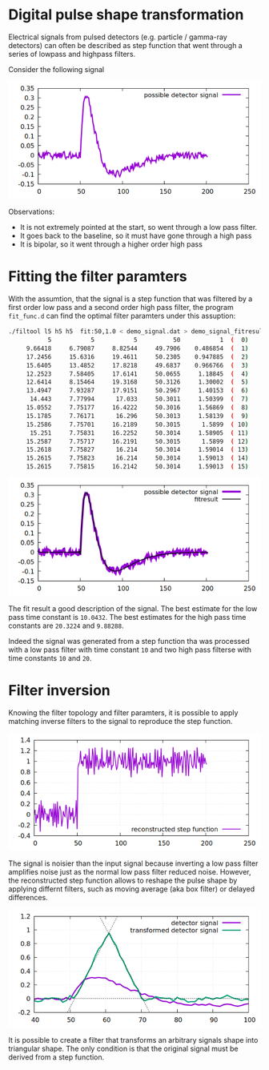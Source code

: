 # Digital pulse shape transformation

Electrical signals from pulsed detectors (e.g. particle / gamma-ray detectors) can often be described as step function that went through a series of lowpass and highpass filters.

Consider the following signal

![demo_signal](demo_signal.png)

Observations:
  - It is not extremely pointed at the start, so went through a low pass filter.
  - It goes back to the baseline, so it must have gone through a high pass
  - It is bipolar, so it went through a higher order high pass

# Fitting the filter paramters

With the assumtion, that the signal is a step function that was filtered by a first order low pass and a second order high pass filter, the program `fit_func.d` can find the optimal filter paramters under this assuption:

```bash 
./filtool l5 h5 h5  fit:50,1.0 < demo_signal.dat > demo_signal_fitresult.dat 
           5           5           5          50           1  (  0)
     9.66418     6.79087     8.82544     49.7906    0.486854  (  1)     chi=91.8257
     17.2456     15.6316     19.4611     50.2305    0.947885  (  2)     chi=56.7521
     15.6405     13.4852     17.8218     49.6837    0.966766  (  3)     chi=38.6012
     12.2523     7.58405     17.6141     50.0655     1.18845  (  4)     chi=25.4992
     12.6414     8.15464     19.3168     50.3126     1.30002  (  5)     chi=16.2164
     13.4947     7.93287     17.9151     50.2967     1.40153  (  6)     chi=16.1377
      14.443     7.77994      17.033     50.3011     1.50399  (  7)     chi=16.1294
     15.0552     7.75177     16.4222     50.3016     1.56869  (  8)     chi=16.124
     15.1785     7.76171      16.296     50.3013     1.58139  (  9)     chi=16.123
     15.2586     7.75701     16.2189     50.3015      1.5899  ( 10)     chi=16.123
      15.251     7.75831     16.2252     50.3014     1.58905  ( 11)     chi=16.123
     15.2587     7.75717     16.2191     50.3015      1.5899  ( 12)     chi=16.123
     15.2618     7.75827      16.214     50.3014     1.59014  ( 13)     chi=16.123
     15.2615     7.75823      16.214     50.3014     1.59013  ( 14)     chi=16.123
     15.2615     7.75815     16.2142     50.3014     1.59013  ( 15)     chi=16.123


```

![demo_signal_fit](demo_signal_fit.png)

The fit result a good description of the signal. 
The best estimate for the low pass time constant is `10.0432`.
The best estimates for the high pass time constants are `20.3224` and `9.88288`.

Indeed the signal was generated from a step function tha was processed with a low pass filter with time constant `10` and two high pass filterse with time constants `10` and `20`.

# Filter inversion

Knowing the filter topology and filter paramters, it is possible to apply matching inverse filters to the signal to reproduce the step function.

![step_reconstruction](step_reconstruction.png)

The signal is noisier than the input signal because inverting a low pass filter amplifies noise just as the normal low pass filter reduced noise.
However, the reconstructed step function allows to reshape the pulse shape by applying differnt filters, such as moving average (aka box filter) or delayed differences.

![triangle](triangle.png)

It is possible to create a filter that transforms an arbitrary signals shape into triangular shape.
The only condition is that the original signal must be derived from a step function. 

